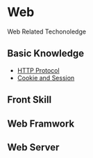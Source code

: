 # Web

Web Related Techonoledge

## Basic Knowledge

* [HTTP Protocol](http)
* [Cookie and Session](http/cookie-session)

## Front Skill


## Web Framwork


## Web Server

